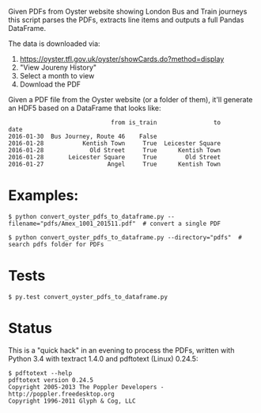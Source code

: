 Given PDFs from Oyster website showing London Bus and Train journeys this script parses the PDFs, extracts line items and outputs a full Pandas DataFrame.

The data is downloaded via:
 1. https://oyster.tfl.gov.uk/oyster/showCards.do?method=display
 1. "View Joureny History"
 1. Select a month to view
 1. Download the PDF

Given a PDF file from the Oyster website (or a folder of them), it'll generate an HDF5 based on a DataFrame that looks like:
```
                             from is_train                to
date                                                        
2016-01-30  Bus Journey, Route 46    False                  
2016-01-28           Kentish Town     True  Leicester Square
2016-01-28             Old Street     True      Kentish Town
2016-01-28       Leicester Square     True        Old Street
2016-01-27                  Angel     True      Kentish Town
```

# Examples:

    $ python convert_oyster_pdfs_to_dataframe.py --filename="pdfs/Amex_1001_201511.pdf"  # convert a single PDF

    $ python convert_oyster_pdfs_to_dataframe.py --directory="pdfs"  # search pdfs folder for PDFs


# Tests

```
$ py.test convert_oyster_pdfs_to_dataframe.py
```

# Status

This is a "quick hack" in an evening to process the PDFs, written with Python 3.4 with textract 1.4.0 and pdftotext (Linux) 0.24.5:
```
$ pdftotext --help
pdftotext version 0.24.5
Copyright 2005-2013 The Poppler Developers - http://poppler.freedesktop.org
Copyright 1996-2011 Glyph & Cog, LLC
```
